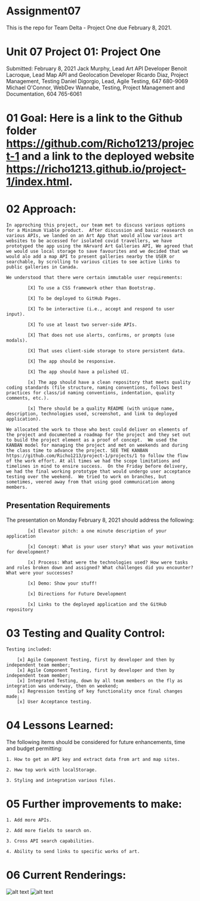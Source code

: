 # Assignment07

This is the repo for Team Delta - Project One due February 8, 2021.


# Unit 07 Project 01: Project One

Submitted: February 8, 2021
            Jack Murphy, Lead Art API Developer
            Benoit Lacroque, Lead Map API and Geolocation Developer
            Ricardo Diaz, Project Management, Testing
            Daniel Digorgio, Lead, Agile Testing, 647 680-9069
            Michael O'Connor, WebDev Wannabe, Testing, Project Management and Documentation, 604 765-6061

# 01 Goal: Here is a link to the Github folder https://github.com/Richo1213/project-1 and a link to the deployed website  https://richo1213.github.io/project-1/index.html.

# 02 Approach:

    In approching this project, our team met to discuss various options for a Minimum Viable product.  After discussion and basic reasearch on various APIs, we landed on an Art App that would allow various art websites to be accessed for isolated covid travellers, we have prototyped the app using the HArvard Art Galleries API, We agreed that we would use local storage to save favourites and we decided that we would alo add a map API to present galleries nearby the USER or searchable, by scrolling to various cities to see active links to public galleries in Canada.

    We understood that there were certain immutable user requirements: 
            
            [X] To use a CSS framework other than Bootstrap.

            [X] To be deployed to GitHub Pages.

            [X] To be interactive (i.e., accept and respond to user input).

            [X] To use at least two server-side APIs.

            [X] That does not use alerts, confirms, or prompts (use modals).

            [X] That uses client-side storage to store persistent data.

            [X] The app should be responsive.

            [X] The app should have a polished UI.

            [x] The app should have a clean repository that meets quality coding standards (file structure, naming conventions, follows best practices for class/id naming conventions, indentation, quality comments, etc.).

            [x] There should be a quality README (with unique name, description, technologies used, screenshot, and link to deployed application).

    We allocated the work to those who best could deliver on elements of the project and documented a roadmap for the project and they set out to build the project element as a proof of concept.  We used the KANBAN model for managing the project and met on weekends and during the class time to advance the project. SEE THE KANBAN https://github.com/Richo1213/project-1/projects/1 to follow the flow of the work effort. At all times we had the scope limitations and timelines in mind to ensire success.  On the Friday before delivery, we had the final working prototype that would undergo user acceptance testing over the weekend.  We tried to work on branches, but sometimes, veered away from that using good communication among members.


## Presentation Requirements

The presentation on Monday February 8, 2021 should address the following: 

            [x] Elevator pitch: a one minute description of your application

            [x] Concept: What is your user story? What was your motivation for development?

            [x] Process: What were the technologies used? How were tasks and roles broken down and assigned? What challenges did you encounter? What were your successes?

            [x] Demo: Show your stuff!

            [x] Directions for Future Development

            [x] Links to the deployed application and the GitHub repository

# 03 Testing and Quality Control:

    Testing included:

        [x] Agile Component Testing, first by developer and then by independent team member;
        [x] Agile Component Testing, first by developer and then by independent team member;
        [x] Integrated Testing, down by all team members on the fly as integration was underway, then on weekend;
        [x] Regression testing of key functionality once final changes made;
        [x] User Acceptance testing.

# 04 Lessons Learned:

The following items should be considered for future enhancements, time and budget permitting:

    1. How to get an API key and extract data from art and map sites.

    2. Hww top work with localStorage.

    3. Styling and integration various files.


# 05 Further improvements to make:

    1. Add more APIs.

    2. Add more fields to search on.

    3. Cross API search capabilities.

    4. Ability to send links to specific works of art.


# 06 Current Renderings:


![alt text](Assets/Images/p1pic1.png)
![alt text](Assets/Images/p1pic2.png)



